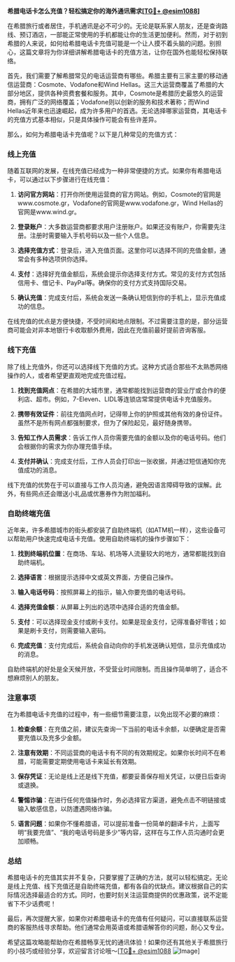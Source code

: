 **希腊电话卡怎么充值？轻松搞定你的海外通讯需求[[TG💪+ @esim1088](https://t.me/s/esim1088)]**

在希腊旅行或者居住，手机通讯是必不可少的。无论是联系家人朋友，还是查询路线、预订酒店，一部能正常使用的手机都能让你的生活更加便利。然而，对于初到希腊的人来说，如何给希腊电话卡充值可能是一个让人摸不着头脑的问题。别担心，这篇文章将为你详细讲解希腊电话卡的充值方法，让你在国外也能轻松保持联络。

首先，我们需要了解希腊常见的电话运营商有哪些。希腊主要有三家主要的移动通信运营商：Cosmote、Vodafone和Wind Hellas。这三大运营商覆盖了希腊的大部分地区，提供各种资费套餐和服务。其中，Cosmote是希腊历史最悠久的运营商，拥有广泛的网络覆盖；Vodafone则以创新的服务和技术著称；而Wind Hellas近年来也迅速崛起，成为许多用户的首选。无论选择哪家运营商，其电话卡的充值方式基本相似，只是具体操作可能会有些许差异。

那么，如何为希腊电话卡充值呢？以下是几种常见的充值方式：

### **线上充值**
随着互联网的发展，在线充值已经成为一种非常便捷的方式。如果你有希腊电话卡，可以通过以下步骤进行在线充值：

1. **访问官方网站**：打开你所使用运营商的官方网站。例如，Cosmote的官网是www.cosmote.gr，Vodafone的官网是www.vodafone.gr，Wind Hellas的官网是www.wind.gr。
   
2. **登录账户**：大多数运营商都要求用户注册账户。如果还没有账户，你需要先注册。注册时需要输入手机号码以及一些个人信息。

3. **选择充值方式**：登录后，进入充值页面。这里你可以选择不同的充值金额，通常会有多种选项供你选择。

4. **支付**：选择好充值金额后，系统会提示你选择支付方式。常见的支付方式包括信用卡、借记卡、PayPal等。确保你的支付方式支持国际交易。

5. **确认充值**：完成支付后，系统会发送一条确认短信到你的手机上，显示充值成功的信息。

在线充值的优点是方便快捷，不受时间和地点限制。不过需要注意的是，部分运营商可能会对非本地银行卡收取额外费用，因此在充值前最好提前咨询客服。

### **线下充值**
除了线上充值外，你还可以选择线下充值的方式。这种方式适合那些不太熟悉网络操作的人，或者希望更直观地完成充值过程。

1. **找到充值网点**：在希腊的大城市里，通常都能找到运营商的营业厅或合作的便利店、超市。例如，7-Eleven、LIDL等连锁店常常提供电话卡充值服务。

2. **携带有效证件**：前往充值网点时，记得带上你的护照或其他有效的身份证件。虽然不是所有网点都强制要求，但为了保险起见，最好随身携带。

3. **告知工作人员需求**：告诉工作人员你需要充值的金额以及你的电话号码。他们会根据你的需求为你办理充值手续。

4. **支付并确认**：完成支付后，工作人员会打印出一张收据，并通过短信通知你充值成功的消息。

线下充值的优势在于可以直接与工作人员沟通，避免因语言障碍导致的误解。此外，有些网点还会赠送小礼品或优惠券作为附加福利。

### **自助终端充值**
近年来，许多希腊城市的街头都安装了自助终端机（如ATM机一样），这些设备可以帮助用户快速完成电话卡充值。使用自助终端机的操作步骤如下：

1. **找到终端机位置**：在商场、车站、机场等人流量较大的地方，通常都能找到自助终端机。

2. **选择语言**：根据提示选择中文或英文界面，方便自己操作。

3. **输入电话号码**：按照屏幕上的指示，输入你要充值的电话号码。

4. **选择充值金额**：从屏幕上列出的选项中选择合适的充值金额。

5. **支付**：可以选择现金支付或刷卡支付。如果是现金支付，记得准备好零钱；如果是刷卡支付，则需要输入密码。

6. **完成充值**：支付完成后，系统会自动向你的手机发送确认短信，显示充值成功的消息。

自助终端机的好处是全天候开放，不受营业时间限制。而且操作简单明了，适合不想麻烦别人的朋友。

### **注意事项**
在为希腊电话卡充值的过程中，有一些细节需要注意，以免出现不必要的麻烦：

1. **检查余额**：在充值之前，建议先查询一下当前的电话卡余额，以便确定是否需要充值以及充多少金额。

2. **注意有效期**：不同运营商的电话卡有不同的有效期规定。如果你长时间不在希腊，可能需要定期使用电话卡来延长有效期。

3. **保存凭证**：无论是线上还是线下充值，都要妥善保存相关凭证，以便日后查询或退换。

4. **警惕诈骗**：在进行任何充值操作时，务必选择官方渠道，避免点击不明链接或输入敏感信息，以防遭遇网络诈骗。

5. **语言问题**：如果你不懂希腊语，可以提前准备一份简单的翻译卡片，上面写明“我要充值”、“我的电话号码是多少”等内容，这样在与工作人员沟通时会更加顺畅。

### **总结**
希腊电话卡的充值其实并不复杂，只要掌握了正确的方法，就可以轻松搞定。无论是线上充值、线下充值还是自助终端充值，都有各自的优缺点。建议根据自己的实际情况选择最适合的方式。同时，也要时刻关注运营商提供的优惠政策，说不定能省下不少话费呢！

最后，再次提醒大家，如果你对希腊电话卡的充值有任何疑问，可以直接联系运营商的客服热线寻求帮助。他们通常会用英语或希腊语解答你的问题，耐心又专业。

希望这篇攻略能帮助你在希腊畅享无忧的通讯体验！如果你还有其他关于希腊旅行的小技巧或经验分享，欢迎留言讨论哦～[[TG💪+ @esim1088](https://t.me/s/esim1088) ![Image](https://i.postimg.cc/4NQfJmqS/Snipaste-2025-05-13-00-14-12.png)]